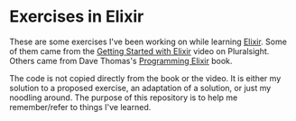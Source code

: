 # Exercises in Elixir

These are some exercises I've been working on while learning [Elixir](http://elixir-lang.org). Some of them came from the [Getting Started with Elixir](https://app.pluralsight.com/library/courses/elixir-getting-started/) video on Pluralsight. Others came from Dave Thomas's [Programming Elixir](https://pragprog.com/book/elixir13/programming-elixir-1-3) book.

The code is not copied directly from the book or the video. It is either my solution to a proposed exercise, an adaptation of a solution, or just my noodling around. The purpose of this repository is to help me remember/refer to things I've learned.